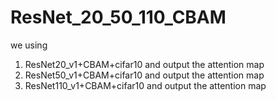 ﻿# ResNet_20_50_110_CBAM
we using 
1) ResNet20_v1+CBAM+cifar10 and output the attention map
2) ResNet50_v1+CBAM+cifar10 and output the attention map
3) ResNet110_v1+CBAM+cifar10 and output the attention map
